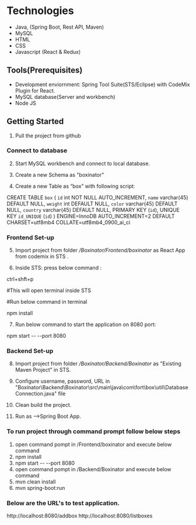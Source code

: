 # Technologies
-	Java, (Spring Boot, Rest API, Maven)
-	MySQL
-	HTML 
-	CSS
-	Javascript (React & Redux)

## Tools(Prerequisites)
-	Development enviornment: Spring Tool Suite(STS/Eclipse) with CodeMix Plugin for React.
-	MySQL database(Server and workbench)
-	Node JS

## Getting Started
1.	Pull the project from github

### Connect to database
2.	Start MySQL workbench and connect to local database. 
    
3.	Create a new Schema as "boxinator”

4.	Create a new Table as “box” with following script: 

  CREATE TABLE `box` (
  `id` int NOT NULL AUTO_INCREMENT,
  `name` varchar(45) DEFAULT NULL,
  `weight` int DEFAULT NULL,
  `color` varchar(45) DEFAULT NULL,
  `country` varchar(45) DEFAULT NULL,
  PRIMARY KEY (`id`),
  UNIQUE KEY `id_UNIQUE` (`id`)
) ENGINE=InnoDB AUTO_INCREMENT=2 DEFAULT CHARSET=utf8mb4 COLLATE=utf8mb4_0900_ai_ci

### Frontend Set-up
5. Import project from folder */Boxinator/Frontend/boxinator* as React App from codemix in STS .

6. Inside STS: press below command : 

ctrl+shft+p

#This will open terminal inside STS

#Run below command in terminal

npm install

7. Run below command to start the application on 8080 port:

npm start -- --port 8080


### Backend Set-up
8.	Import project from folder */Boxinator/Backend/Boxinator* as "Existing Maven Project" in STS.

9.	Configure username, password, URL in "Boxinator\Backend\Boxinator\src\main\java\com\fort\box\util\DatabaseConnection.java" file

10. Clean build the project.

11.	Run as -->Spring Boot App. 


### To run project through command prompt follow below steps
1. open command pompt in /Frontend/boxinator and execute below command
2. npm install
3. npm start -- --port 8080
4. open command pompt in /Backend/Boxinator and execute below command
6. mvn clean install
7. mvn spring-boot:run

###  Below are the URL's to test application.

http://localhost:8080/addbox
http://localhost:8080/listboxes

